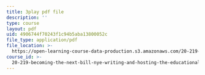 ```yaml
---
title: 3play pdf file
description: ''
type: course
layout: pdf
uid: 4906744f70243f1c94b5aba13800052c
file_type: application/pdf
file_location: >-
  https://open-learning-course-data-production.s3.amazonaws.com/20-219-becoming-the-next-bill-nye-writing-and-hosting-the-educational-show-january-iap-2015/4906744f70243f1c94b5aba13800052c_tgUyvasUtbA.pdf
course_id: >-
  20-219-becoming-the-next-bill-nye-writing-and-hosting-the-educational-show-january-iap-2015
---
```

